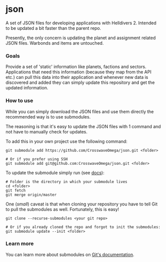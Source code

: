# json

A set of JSON files for developing applications with Helldivers 2.  Intended to be updated a bit faster than the parent repo.

Presently, the only concern is updating the planet and assignment related JSON files.  Warbonds and items are untouched.

### Goals
Provide a set of 'static' information like planets, factions and sectors.
Applications that need this information (because they map from the API etc.)
can pull this data into their application and whenever new data is discovered and added
they can simply update this repository and get the updated information.

### How to use
While you can simply download the JSON files and use them directly
the recommended way is to use submodules.

The reasoning is that it's easy to update the JSON files with 1 command
and not have to manually check for updates.

To add this in your own project use the following command:
```shell
git submodule add https://github.com/CrosswaveOmega/json.git <folder>

# Or if you prefer using SSH
git submodule add git@github.com:CrosswaveOmega/json.git <folder>
```

To update the submodule simply run (see [docs](https://git-scm.com/book/en/v2/Git-Tools-Submodules#_pulling_in_upstream_changes_from_the_submodule_remote)):
```shell
# Folder is the directory in which your submodule lives
cd <folder>
git fetch
git merge origin/master
```

One (_small_) caveat is that when cloning your repository you have to tell Git to pull
the submodules as well. Fortunately, this is easy!
```shell
git clone --recurse-submodules <your git repo>

# Or if you already cloned the repo and forgot to init the submodules:
git submodule update --init <folder>
```

### Learn more
You can learn more about submodules on [Git's documentation](https://git-scm.com/book/en/v2/Git-Tools-Submodules).
